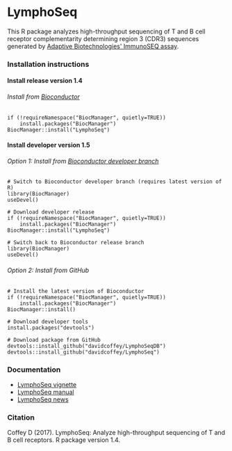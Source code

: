 # LymphoSeq
This R package analyzes high-throughput sequencing of T and B cell receptor
complementarity determining region 3 (CDR3) sequences generated by [Adaptive
Biotechnologies' ImmunoSEQ assay](http://www.adaptivebiotech.com/immunoseq).

### Installation instructions

#### Install release version 1.4
###### Install from [Bioconductor](https://www.bioconductor.org/packages/LymphoSeq)
```
if (!requireNamespace("BiocManager", quietly=TRUE))
    install.packages("BiocManager")
BiocManager::install("LymphoSeq")
```

#### Install developer version 1.5
###### Option 1:  Install from [Bioconductor developer branch](https://www.bioconductor.org/developers/how-to/useDevel/)
```
# Switch to Bioconductor developer branch (requires latest version of R)
library(BiocManager)
useDevel()

# Download developer release
if (!requireNamespace("BiocManager", quietly=TRUE))
    install.packages("BiocManager")
BiocManager::install("LymphoSeq")

# Switch back to Bioconductor release branch
library(BiocManager)
useDevel()
```
###### Option 2:  Install from GitHub
```
# Install the latest version of Bioconductor
if (!requireNamespace("BiocManager", quietly=TRUE))
    install.packages("BiocManager")
BiocManager::install()

# Download developer tools
install.packages("devtools")

# Download package from GitHub
devtools::install_github("davidcoffey/LymphoSeqDB")
devtools::install_github("davidcoffey/LymphoSeq")
```

### Documentation
* [LymphoSeq vignette](http://bioconductor.org/packages/release/bioc/vignettes/LymphoSeq/inst/doc/LymphoSeq.html)
* [LymphoSeq manual](https://bioconductor.org/packages/release/bioc/manuals/LymphoSeq/man/LymphoSeq.pdf)
* [LymphoSeq news](https://bioconductor.org/packages/release/bioc/news/LymphoSeq/NEWS)

### Citation
Coffey D (2017). LymphoSeq: Analyze high-throughput sequencing of T and B cell receptors. R package version 1.4.
